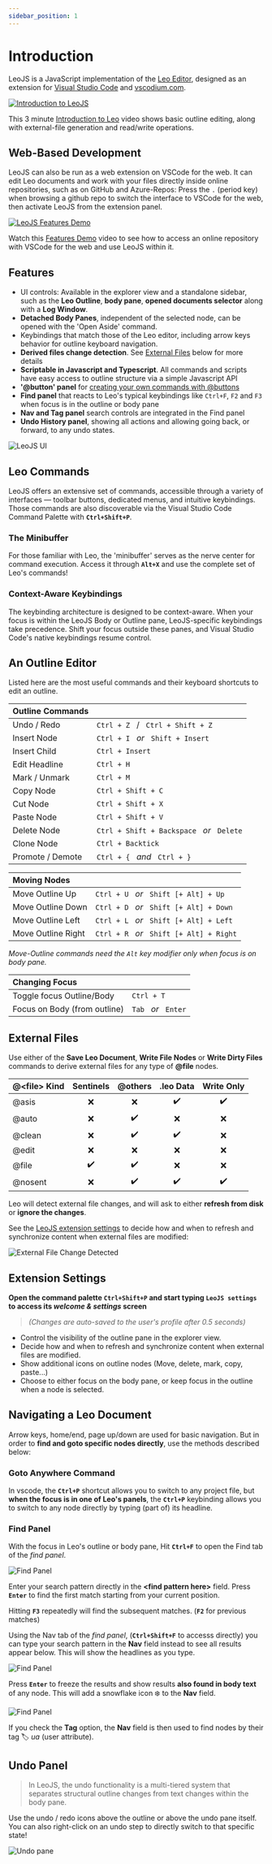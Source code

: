 ```yaml
---
sidebar_position: 1
---
```


# Introduction

LeoJS is a JavaScript implementation of the [Leo Editor](https://leo-editor.github.io/leo-editor/), designed as an extension for [Visual Studio Code](https://code.visualstudio.com/) and [vscodium.com](https://vscodium.com/).

[![Introduction to LeoJS](img/video-button-intro.png#center)](https://www.youtube.com/watch?v=j0eo7SlnnSY)

This 3 minute [Introduction to Leo](https://www.youtube.com/watch?v=j0eo7SlnnSY) video shows basic outline editing, along with external-file generation and read/write operations.

## Web-Based Development

LeoJS can also be run as a web extension on VSCode for the web. It can edit Leo documents and work with your files directly inside online repositories, such as on GitHub and Azure-Repos: Press the `.` (period key) when browsing a github repo to switch the interface to VSCode for the web, then activate LeoJS from the extension panel.

[![LeoJS Features Demo](img/video-button-demo.png#center)](https://www.youtube.com/watch?v=M_mKXSbVGdE)

Watch this [Features Demo](https://www.youtube.com/watch?v=M_mKXSbVGdE) video to see how to access an online repository with VSCode for the web and use LeoJS within it.

## Features

-   UI controls: Available in the explorer view and a standalone sidebar, such as the **Leo Outline**, **body pane**, **opened documents selector** along with a **Log Window**.
-   **Detached Body Panes**, independent of the selected node, can be opened with the 'Open Aside' command.
-   Keybindings that match those of the Leo editor, including arrow keys behavior for outline keyboard navigation.
-   **Derived files change detection**. See [External Files](#external-files) below for more details
-   **Scriptable in Javascript and Typescript**. All commands and scripts have easy access to outline structure via a simple Javascript API
-   **'@button' panel** for [creating your own commands with @buttons](tutorial-basics.md#button-and-command-nodes)
-   **Find panel** that reacts to Leo's typical keybindings like `Ctrl+F`, `F2` and `F3` when focus is in the outline or body pane
-   **Nav and Tag panel** search controls are integrated in the Find panel
-   **Undo History panel**, showing all actions and allowing going back, or forward, to any undo states.

![LeoJS UI](img/small-hero-docs-montage.png#center)

## Leo Commands

LeoJS offers an extensive set of commands, accessible through a variety of interfaces — toolbar buttons, dedicated menus, and intuitive keybindings. Those commands are also discoverable via the Visual Studio Code Command Palette with **`Ctrl+Shift+P`**.

### The Minibuffer

For those familiar with Leo, the 'minibuffer' serves as the nerve center for command execution. Access it through **`Alt+X`** and use the complete set of Leo's commands!

### Context-Aware Keybindings

The keybinding architecture is designed to be context-aware. When your focus is within the LeoJS Body or Outline pane, LeoJS-specific keybindings take precedence. Shift your focus outside these panes, and Visual Studio Code's native keybindings resume control.

## An Outline Editor

Listed here are the most useful commands and their keyboard shortcuts to edit an outline.

| Outline Commands |                                                                  |
| :--------------- | :--------------------------------------------------------------- |
| Undo / Redo      | `Ctrl + Z` &nbsp;&nbsp;/&nbsp;&nbsp; `Ctrl + Shift + Z`          |
| Insert Node      | `Ctrl + I` &nbsp;&nbsp;_or_&nbsp;&nbsp; `Shift + Insert`         |
| Insert Child     | `Ctrl + Insert`                                                  |
| Edit Headline    | `Ctrl + H`                                                       |
| Mark / Unmark    | `Ctrl + M`                                                       |
| Copy Node        | `Ctrl + Shift + C`                                               |
| Cut Node         | `Ctrl + Shift + X`                                               |
| Paste Node       | `Ctrl + Shift + V`                                               |
| Delete Node      | `Ctrl + Shift + Backspace` &nbsp;&nbsp;_or_&nbsp;&nbsp; `Delete` |
| Clone Node       | `Ctrl + Backtick`                                               |
| Promote / Demote | `Ctrl + {` &nbsp;&nbsp;_and_&nbsp;&nbsp; `Ctrl + }`              |

| Moving Nodes       |                                                                 |
| :----------------- | :-------------------------------------------------------------- |
| Move Outline Up    | `Ctrl + U` &nbsp;&nbsp;_or_&nbsp;&nbsp; `Shift [+ Alt] + Up`    |
| Move Outline Down  | `Ctrl + D` &nbsp;&nbsp;_or_&nbsp;&nbsp; `Shift [+ Alt] + Down`  |
| Move Outline Left  | `Ctrl + L` &nbsp;&nbsp;_or_&nbsp;&nbsp; `Shift [+ Alt] + Left`  |
| Move Outline Right | `Ctrl + R` &nbsp;&nbsp;_or_&nbsp;&nbsp; `Shift [+ Alt] + Right` |

_Move-Outline commands need the `Alt` key modifier only when focus is on body pane._

| Changing Focus                  |                                                   |
| :------------------------------ | :------------------------------------------------ |
| Toggle focus Outline/Body       | `Ctrl + T`                                        |
| Focus on Body (from outline)    | `Tab` &nbsp;&nbsp;_or_&nbsp;&nbsp; `Enter`        |

## External Files

Use either of the **Save Leo Document**, **Write File Nodes** or **Write Dirty Files** commands to derive external files for any type of **@file** nodes.

| @\<file\> Kind | Sentinels | @others | .leo Data | Write Only |
| :------------- | :-------: | :-----: | :-------: | :--------: |
| @asis          |    ❌     |   ❌    |    ✔️     |     ✔️     |
| @auto          |    ❌     |   ✔️    |    ❌     |     ❌     |
| @clean         |    ❌     |   ✔️    |    ✔️     |     ❌     |
| @edit          |    ❌     |   ❌    |    ❌     |     ❌     |
| @file          |    ✔️     |   ✔️    |    ❌     |     ❌     |
| @nosent        |    ❌     |   ✔️    |    ✔️     |     ✔️     |

Leo will detect external file changes, and will ask to either **refresh from disk** or **ignore the changes**. 

See the [LeoJS extension settings](#extension-settings) to decide how and when to refresh and synchronize content when external files are modified:

![External File Change Detected](img/external-files-change-detection.png#center)

## Extension Settings

**Open the command palette `Ctrl+Shift+P` and start typing `LeoJS settings` to access its _welcome & settings_ screen**

> _(Changes are auto-saved to the user's profile after 0.5 seconds)_

-   Control the visibility of the outline pane in the explorer view.
-   Decide how and when to refresh and synchronize content when external files are modified.
-   Show additional icons on outline nodes (Move, delete, mark, copy, paste...)
-   Choose to either focus on the body pane, or keep focus in the outline when a node is selected.

## Navigating a Leo Document

Arrow keys, home/end, page up/down are used for basic navigation. But in order to **find and goto specific nodes directly**, use the methods described below:

### Goto Anywhere Command

In vscode, the **`Ctrl+P`** shortcut allows you to switch to any project file, but **when the focus is in one of Leo's panels**, the **`Ctrl+P`** keybinding allows you to switch to any node directly by typing (part of) its headline.

### Find Panel

With the focus in Leo's outline or body pane, Hit **`Ctrl+F`** to open the Find tab of the _find panel_.

![Find Panel](img/new-find-panel.png#center)

Enter your search pattern directly in the **\<find pattern here\>** field. Press **`Enter`** to find the first match starting from your current position.

Hitting **`F3`** repeatedly will find the subsequent matches. (**`F2`** for previous matches)

Using the Nav tab of the _find panel_, (**`Ctrl+Shift+F`** to accesss directly) you can type your search pattern in the **Nav** field instead to see all results appear below. This will show the headlines as you type.

![Find Panel](img/new-nav-panel-2.png#center)

Press **`Enter`** to freeze the results and show results **also found in body text** of any node. This will add a snowflake icon ❄️ to the **Nav** field.

![Find Panel](img/new-nav-panel-3.png#center)

If you check the **Tag** option, the **Nav** field is then used to find nodes by their tag 🏷 _ua_ (user attribute).

## Undo Panel

> In LeoJS, the undo functionality is a multi-tiered system that separates structural outline changes from text changes within the body pane.

Use the undo / redo icons above the outline or above the undo pane itself. You can also right-click on an undo step to directly switch to that specific state!

![Undo pane](img/undo-pane.gif#center)
